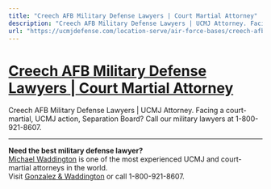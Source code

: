 ```yaml
---
title: "Creech AFB Military Defense Lawyers | Court Martial Attorney"
description: "Creech AFB Military Defense Lawyers | UCMJ Attorney. Facing a court-martial, UCMJ action, Separation Board? Call our military lawyers at 1-800-921-8607."
url: "https://ucmjdefense.com/location-serve/air-force-bases/creech-afb-military-lawyer-court-martial-attorney.html"
---
```


# [Creech AFB Military Defense Lawyers | Court Martial Attorney](https://ucmjdefense.com/location-serve/air-force-bases/creech-afb-military-lawyer-court-martial-attorney.html)

Creech AFB Military Defense Lawyers | UCMJ Attorney. Facing a court-martial, UCMJ action, Separation Board? Call our military lawyers at 1-800-921-8607.

---

**Need the best military defense lawyer?**  
[Michael Waddington](https://ucmjdefense.com/attorneys/michael-stewart-waddington-partner.html) is one of the most experienced UCMJ and court-martial attorneys in the world.  
Visit [Gonzalez & Waddington](https://ucmjdefense.com) or call 1-800-921-8607.

